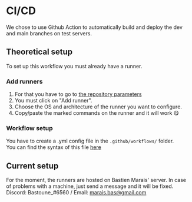 # CI/CD

We chose to use Github Action to automatically build and deploy the dev and main branches on test servers.

## Theoretical setup

To set up this workflow you must already have a runner. 

### Add runners

1. For that you have to go to [the repository parameters](https://github.com/PseuToPy/PseuToPy-front/settings/actions/runners)
2. You must click on "Add runner".
3. Choose the OS and architecture of the runner you want to configure. 
4. Copy/paste the marked commands on the runner and it will work 😋

### Workflow setup

You have to create a .yml config file in the `.github/workflows/` folder.  
You can find the syntax of this file [here](https://docs.github.com/en/actions/reference/workflow-syntax-for-github-actions)

## Current setup

For the moment, the runners are hosted on Bastien Marais' server. In case of problems with a machine, just send a message and it will be fixed.  
Discord: Bastoune_#6560 / Email: marais.bas@gmail.com 

